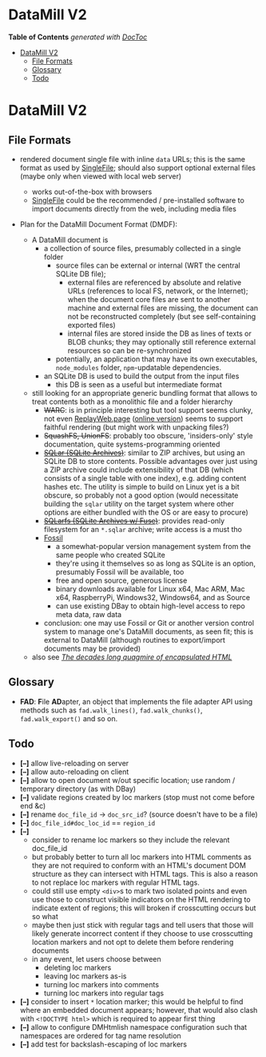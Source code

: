 

# DataMill V2


<!-- START doctoc generated TOC please keep comment here to allow auto update -->
<!-- DON'T EDIT THIS SECTION, INSTEAD RE-RUN doctoc TO UPDATE -->
**Table of Contents**  *generated with [DocToc](https://github.com/thlorenz/doctoc)*

- [DataMill V2](#datamill-v2)
  - [File Formats](#file-formats)
  - [Glossary](#glossary)
  - [Todo](#todo)

<!-- END doctoc generated TOC please keep comment here to allow auto update -->



# DataMill V2


## File Formats

* rendered document single file with inline `data` URLs; this is the same format as used by
  [SingleFile](https://github.com/gildas-lormeau/SingleFile); should also support optional external files
  (maybe only when viewed with local web server)
  * works out-of-the-box with browsers
  * [SingleFile](https://github.com/gildas-lormeau/SingleFile) could be the recommended / pre-installed
    software to import documents directly from the web, including media files

* Plan for the DataMill Document Format (DMDF):
  * A DataMill document is
    * a collection of source files, presumably collected in a single folder
      * source files can be external or internal (WRT the central SQLite DB file);
        * external files are referenced by absolute and relative URLs (references to local FS, network, or
          the Internet); when the document core files are sent to another machine and external files are
          missing, the document can not be reconstructed completely (but see self-containing exported files)
        * internal files are stored inside the DB as lines of texts or BLOB chunks; they may optionally
          still reference external resources so can be re-synchronized
      * potentially, an application that may have its own executables, `node_modules` folder, `npm`-updatable
        dependencies.
    * an SQLite DB is used to build the output from the input files
      * this DB is seen as a useful but intermediate format
  * still looking for an appropriate generic bundling format that allows to treat contents both as a
    monolithic file and a folder hierarchy
    * <del>WARC</del>: is in principle interesting but tool support seems clunky, not even
      [ReplayWeb.page](https://github.com/webrecorder/replayweb.page) ([online
      version](https://replayweb.page)) seems to support faithful rendering (but might work with unpacking
      files?)
    * <del>SquashFS, UnionFS</del>: probably too obscure, 'insiders-only' style documentation, quite
      systems-programming oriented
    * <del>[SQLar (SQLite Archives)](https://www.sqlite.org/sqlar.html)</del>: similar to ZIP archives, but
      using an SQLite DB to store contents. Possible advantages over just using a ZIP archive could include
      extensibility of that DB (which consists of a single table with one index), e.g. adding content hashes
      etc. The utility is simple to build on Linux yet is a bit obscure, so probably not a good option
      (would necessitate building the `sqlar` utility on the target system where other options are either
      bundled with the OS or are easy to procure)
    * <del>[SQLarfs (SQLite Archives w/ Fuse)](https://www.sqlite.org/sqlar.html)</del>: provides read-only
      filesystem for an `*.sqlar` archive; write access is a must tho
    * [Fossil](https://fossil-scm.org)
      * a somewhat-popular version management system from the same people who created SQLite
      * they're using it themselves so as long as SQLite is an option, presumably Fossil will be available,
        too
      * free and open source, generous license
      * binary downloads available for Linux x64, Mac ARM, Mac x64, RaspberryPi, Windows32, Windows64, and
        as Source
      * can use existing DBay to obtain high-level access to repo meta data, raw data
    * conclusion: one may use Fossil or Git or another version control system to manage one's DataMill
      documents, as seen fit; this is external to DataMill (although routines to export/import documents may
      be provided)
  * also see [*The decades long quagmire of encapsulated
    HTML*](https://www.russellbeattie.com/notes/posts/the-decades-long-html-bundle-quagmire.html)

<!--

update config set value = $project_name where name = "project-name";

-->


## Glossary

* **FAD**: **F**ile **AD**apter, an object that implements the file adapter API using methods such as
  `fad.walk_lines()`, `fad.walk_chunks()`, `fad.walk_export()` and so on. 


## Todo

* **[–]** allow live-reloading on server
* **[–]** allow auto-reloading on client
* **[–]** allow to open document w/out specific location; use random / temporary directory (as with DBay)
* **[–]** validate regions created by loc markers (stop must not come before end &c)
* **[–]** rename `doc_file_id` -> `doc_src_id`? (source doesn't have to be a file)
* **[–]** `doc_file_id#doc_loc_id` == `region_id`
* **[–]**
  * consider to rename loc markers so they include the relevant doc_file_id
  * but probably better to turn all loc markers into HTML comments as they are not required to conform with
    an HTML's document DOM structure as they can intersect with HTML tags. This is also a reason to not
    replace loc markers with regular HTML tags.
  * could still use empty `<div>`s to mark two isolated points and even use those to construct visible
    indicators on the HTML rendering to indicate extent of regions; this will broken if crosscutting occurs
    but so what
  * maybe then just stick with regular tags and tell users that those will likely generate incorrect content
    if they choose to use crosscutting location markers and not opt to delete them before rendering
    documents
  * in any event, let users choose between
    * deleting loc markers
    * leaving loc markers as-is
    * turning loc markers into comments
    * turning loc markers into regular tags
* **[–]** consider to insert `*` location marker; this would be helpful to find where an embedded document
  appears; however, that would also clash with `<!DOCTYPE html>` which is required to appear first thing
* **[–]** allow to configure DMHtmlish namespace configuration such that namespaces are ordered for tag name
  resolution
* **[–]** add test for backslash-escaping of loc markers
   
